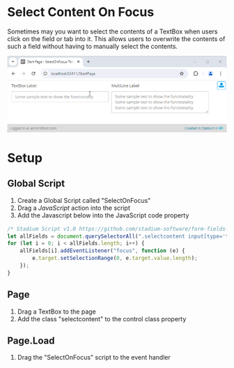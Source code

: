 # Select Content On Focus

Sometimes may you want to select the contents of a TextBox when users click on the field or tab into it. This allows users to overwrite the contents of such a field without having to manually select the contents. 

![](images/SampleAppView.gif)

# Setup

## Global Script
1. Create a Global Script called "SelectOnFocus"
2. Drag a *JavaScript* action into the script
3. Add the Javascript below into the JavaScript code property
```javascript
/* Stadium Script v1.0 https://github.com/stadium-software/form-fields-content-select */
let allFields = document.querySelectorAll(".selectcontent input[type='text'], .selectcontent textarea");
for (let i = 0; i < allFields.length; i++) {
    allFields[i].addEventListener("focus", function (e) {
        e.target.setSelectionRange(0, e.target.value.length);
    });
}
```

## Page
1. Drag a TextBox to the page
2. Add the class "selectcontent" to the control class property

## Page.Load
1. Drag the "SelectOnFocus" script to the event handler